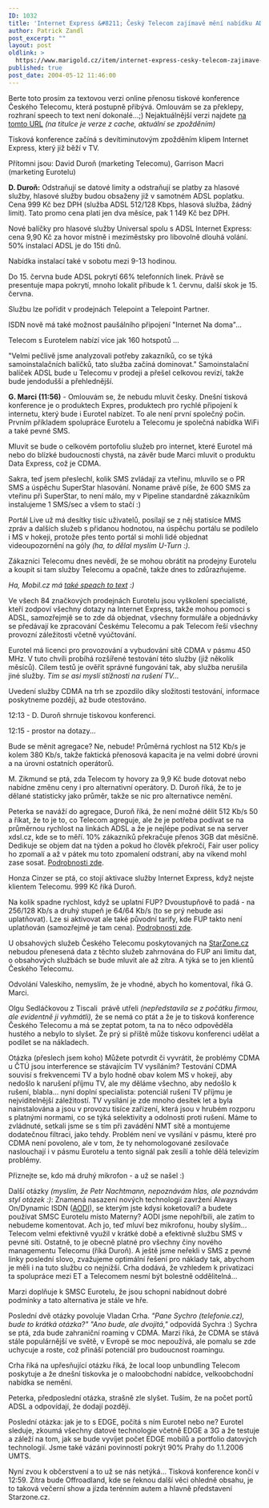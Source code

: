 ```yaml
---
ID: 1032
title: 'Internet Express &#8211; Český Telecom zajímavě mění nabídku ADSL'
author: Patrick Zandl
post_excerpt: ""
layout: post
oldlink: >
  https://www.marigold.cz/item/internet-express-cesky-telecom-zajimave-meni-nabidku-adsl
published: true
post_date: 2004-05-12 11:46:00
---
```

<p>
Berte toto prosím za textovou verzi online přenosu tiskové konference Českého Telecomu, která postupně přibývá. Omlouvám se za překlepy, rozhraní speech to text není dokonalé...;) Nejaktuálnější verzi najdete <A href="http://www.marigold.cz/zprava.html?cislo=28351">na tomto URL</A> <EM>(na titulce je verze z cache, aktuální se zpožděním)</EM></p>

<p>
Tisková konference začíná s devítiminutovým zpožděním klipem Internet Express, který již běží v TV. </p>

<p>
Přítomni jsou: David Duroň (marketing Telecomu), Garrison Macri (marketing Eurotelu)</p>

<p>
<STRONG>D. Duroň:</STRONG> Odstraňují se datové limity a odstraňují se platby za hlasové služby, hlasové služby budou obsaženy již v samotném ADSL poplatku. Cena 999 Kč bez DPH (služba ADSL 512/128 Kbps, hlasová služba, žádný limit).&#160;Tato promo cena&#160;platí jen dva měsíce, pak 1 149&#160;Kč bez DPH.</p>

<p>
Nové balíčky pro hlasové služby Universal spolu s ADSL Internet Express: cena 9,90 Kč za hovor místně i meziměstsky pro libovolně dlouhá volání. 50% instalací ADSL je do 15ti dnů. </p>

<p>
Nabídka instalací také v sobotu mezi 9-13 hodinou. </p>

<p>
Do 15. června bude ADSL pokrytí 66% telefonních linek. Právě se presentuje mapa pokrytí, mnoho lokalit přibude k 1. červnu, další skok je 15. června. </p>

<p>
Službu lze pořídit v prodejnách Telepoint a Telepoint Partner. </p>

<p>
ISDN nově má také možnost paušálního připojení "Internet Na doma"... </p>

<p>
Telecom s Eurotelem nabízí více jak 160 hotspotů ...</p>

<p>
"Velmi pečlivě jsme analyzovali potřeby zakazníků, co se týká samoinstalačních balíčků, tato služba začíná dominovat." Samoinstalační balíček ADSL bude u Telecomu v prodeji a přešel celkovou revizí, takže bude jendodušší a přehlednější. </p>

<p>
<STRONG>G. Marci (11:56)</STRONG> - Omlouvám se, že nebudu mluvit česky. Dnešní tisková konference je o produktech Expres, produktech pro rychlé připojení k internetu, který bude i Eurotel nabízet. To ale není první společný počin. Prvním příkladem spolupráce Eurotelu a Telecomu je společná nabídka WiFi a také pevné SMS.</p>

<p>
Mluvit se bude o celkovém portofoliu služeb pro internet, které Eurotel má nebo do blízké budoucnosti chystá, na závěr bude Marci mluvit o produktu Data Express, což je CDMA.</p>

<p>
Sakra, teď jsem přeslechl, kolik SMS zvládají za vteřinu, mluvilo se o PR SMS a úspěchu SuperStar hlasování. Noname právě píše, že 600 SMS za vteřinu při SuperStar, to není málo, my v Pipeline standardně zákazníkům instalujeme 1 SMS/sec a všem to stačí :)</p>

<p>
Portál Live už má desítky tisíc uživatelů, posílají se z něj statisíce MMS zpráv a dalších služeb s přidanou hodnotou, na úspěchu portálu se podílelo i MS v hokeji, protože přes tento portál si mohli lidé objednat videoupozornění na góly <EM>(ha, to dělal myslím U-Turn :).</EM></p>

<p>
Zákazníci Telecomu dnes nevědí, že se mohou obrátit na prodejny Eurotelu a koupit si tam služby Telecomu a opačně, takže dnes to zdůrazňujeme.</p>

<p>
<EM>Ha, Mobil.cz má </EM><A href="http://mobil.idnes.cz/aktuality/tiskovka_adsl040512.html" target=_blank><EM>také speach to text</EM></A><EM> :)</EM></p>

<p>
Ve všech 84 značkových prodejnách Eurotelu jsou vyškolení specialisté, kteří zodpoví všechny dotazy na Internet Express, takže mohou pomoci s ADSL, samozřejmjě se to zde dá objednat, všechny formuláře a objednávky se předávají ke zpracování Českému Telecomu a pak Telecom řeší všechny provozní záležitosti včetně vyúčtování.</p>

<p>
Eurotel má licenci pro provozování a vybudování sítě CDMA v pásmu 450 MHz. V tuto chvíli probíhá rozšířené testování této služby (již několik měsíců). Cílem testů je ověřit správné fungování tak, aby služba nerušila jiné služby. <EM>Tim se asi myslí stížnosti na rušení TV...</EM></p>

<p>
Uvedení služby CDMA na trh se zpozdilo díky složitosti testování, informace poskytneme později, až bude otestováno.</p>

<p>
12:13 - D. Duroň shrnuje tiskovou konferenci.</p>

<p>
12:15 - prostor na dotazy...</p>

<p>
Bude se měnit agregace? Ne, nebude! Průměrná rychlost na 512 Kb/s je kolem 380 Kb/s, takže faktická přenosová kapacita je na velmi dobré úrovni a na úrovni ostatních operátorů.</p>

<p>
M. Zikmund se ptá, zda Telecom ty hovory za 9,9 Kč bude dotovat nebo nabídne změnu ceny i pro alternativní operátory. D. Duroň říká, že to je dělané statisticky jako průměr, takže se nic pro alternativce nemění.</p>

<p>
Peterka se naváží do agregace, Duroň říká, že není možné dělit 512 Kb/s 50 a říkat, že to je to, co Telecom agreguje, ale že&#160;je potřeba podívat se na průměrnou rychlost na linkách ADSL a že je nejlépe podívat se na server xdsl.cz, kde se to měří. 10% zákazníků překračuje přenos 3GB dat měsíčně. Dedikuje se objem dat na týden a pokud ho člověk překročí, Fair user policy ho zpomalí a až v pátek mu toto zpomalení odstraní, aby na víkend mohl zase sosat. <A href="http://www.telecom.cz/internetexpres/fair_user_policy.php" target=_blank>Podrobnosti zde</A>. </p>

<p>
Honza Cinzer se ptá, co stojí aktivace služby Internet Express, když nejste klientem Telecomu. 999 Kč říká Duroň.</p>

<p>
Na kolik spadne rychlost, když se uplatní FUP? Dvoustupňově to padá - na 256/128 Kb/s a druhý stupeň je 64/64 Kb/s (to se prý nebude asi uplatňovat). Lze si aktivovat ale také původní tarify, kde FUP takto není uplatňován (samozřejmě je tam cena). <A href="http://www.telecom.cz/internetexpres/fair_user_policy.php" target=_blank>Podrobnosti zde</A>. </p>

<p>
U obsahových služeb Českého Telecomu poskytovaných na <A href="http://www.starzone.cz/">StarZone.cz</A> nebudou&#160;přenesená data z těchto služeb zahrnována do FUP ani limitu dat, o obsahových službách se bude mluvit ale až zítra.&#160;A týká se to jen klientů Českého Telecomu. </p>

<p>
Odvolání Valeskiho, nemyslím, že je vhodné, abych ho komentoval, říká G. Marci.</p>

<p>
Olgu Sedláčkovou z Tiscali&#160; právě utřeli <EM>(nepředstavila se z počátku firmou, ale evidentně ji vyhmátli),</EM> že se nemá co ptát a že je to tisková konference Českého Telecomu a má se zeptat potom, ta na to něco odpověděla hustého a nebylo to slyšet. Že prý si příště může tiskovu konferenci udělat a podílet se na nákladech.</p>

<p>
Otázka (přeslech jsem koho) Můžete potvrdit či vyvrátit, že problémy CDMA u ČTÚ jsou interference se stávajícím TV vysíláním? Testování CDMA souvisí s frekvencemi TV a bylo hodně obav kolem MS v hokeji, aby nedošlo k narušení příjmu TV, ale my děláme všechno, aby nedošlo k rušení, blabla... nyní doplní specialista: potenciál rušení TV příjmu je nejviditelnější záležitostí. TV vysílání je zde mnoho desítek let a byla nainstalována a jsou v provozu tisíce zařízení, která jsou v hrubém rozporu s platnými normami, co se týká selektivity a odolnosti proti rušení. Máme to zvládnuté, setkali jsme se s tím při zavádění NMT sítě a montujeme dodatečnou filtraci, jako tehdy. Problém není ve vysílání v pásmu, které pro CDMA není povoleno, ale v tom, že ty nehomologované zesilovače naslouchají i v pásmu Eurotelu a tento signál pak zesílí a tohle dělá televizím problémy. </p>

<p>
Přiznejte se, kdo má druhý mikrofon - a už se našel :)</p>

<p>
Další otázky<EM> (myslím, že Petr Nachtmann, nepoznávám hlas, ale poznávám styl otázek :)</EM>: Znamená nasazení nových technologií zavržení Always On/Dynamic ISDN (<A href="http://www.bellsouth.com/business/products_services/data_AODI.html" target=_blank>AODI</A>), se kterým jste kdysi koketovali? a budete používat SMSC Eurotelu místo Materny? AODI jsme nepohřbili, ale zatím to nebudeme komentovat. Ach jo, teď mluví bez mikrofonu, houby slyším... Telecom velmi efektivně využil v krátké době a efektivně službu SMS v pevné síti. Ostatně, to je obecně platné pro všechny činy nového managementu Telecomu (říká Duroň). A ještě jsme neřekli v SMS z pevné linky poslední slovo, zvažujeme optimální řešení pro náklady tak, abychom je měli i na tuto službu co nejnižší. Crha dodává, že vzhledem k privatizaci ta spolupráce mezi ET a Telecomem nesmí být bolestně oddělitelná...</p>

<p>
Marzi doplňuje k SMSC Eurotelu, že jsou schopni nabídnout dobré podmínky a tato alternativa je stále ve hře. </p>

<p>
Poslední dvě otázky povoluje Vladan Crha. <EM>"Pane Sychro (telefonie.cz), bude to krátká otázka?"</EM> <EM>"Ano bude, ale dvojitá,"</EM> odpovídá Sychra :) Sychra se ptá, zda bude zahraniční roaming v CDMA. Marzi říká, že CDMA se stává stále populárnější ve světě, v Evropě se moc nepoužívá, ale pomalu se zde uchycuje a roste, což přináší potenciál pro budoucnost roamingu. </p>

<p>
Crha říká na upřesňující otázku říká, že local loop unbundling Telecom poskytuje a že dnešní tiskovka je o maloobchodní nabídce, velkoobchodní nabídka se nemění.</p>

<p>
Peterka, předposlední otázka, strašně zle slyšet. Tuším, že na počet portů ADSL a odpovídají, že dodají později. </p>

<p>
Poslední otázka: jak je to s EDGE, počítá s ním Eurotel nebo ne? Eurotel sleduje, zkoumá&#160;všechny datové technologie včetně EDGE a 3G&#160;a že testuje a záleží na tom, jak se bude vyvíjet počet EDGE mobilů a portfolio datových technologií. Jsme také vázáni povinností pokrýt 90% Prahy do 1.1.2006 UMTS.</p>

<p>
Nyní zvou k občerstvení a to už se nás netýká... Tisková konference končí v 12:59. Zítra bude Offroadland, kde se řeknou další věci ohledně obsahu, je to taková večerní show a jízda terénním autem&#160;a hlavně představení Starzone.cz.</p>
